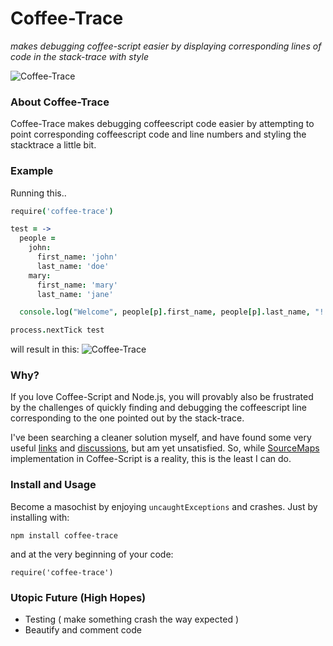 Coffee-Trace
============
_makes debugging coffee-script easier by displaying corresponding lines of code in the stack-trace with style_

![Coffee-Trace](https://github.com/xenomuta/coffee-trace/raw/master/img/coffee-trace.png "Coffee-Trace")

### About Coffee-Trace
Coffee-Trace makes debugging coffeescript code easier by attempting to point corresponding coffeescript code and line numbers and styling the stacktrace a little bit.

### Example
Running this..

```coffeescript
require('coffee-trace')

test = ->
  people =
    john:
      first_name: 'john'
      last_name: 'doe'
    mary:
      first_name: 'mary'
      last_name: 'jane'

  console.log("Welcome", people[p].first_name, people[p].last_name, "!!!") for p in ['john', 'mary', 'josh']

process.nextTick test
```

will result in this:
![Coffee-Trace](https://github.com/xenomuta/coffee-trace/raw/master/img/example.png "Coffee-Trace example")


### Why?
If you love Coffee-Script and Node.js, you will provably also be frustrated by the challenges of quickly finding and debugging the coffeescript line corresponding to the one pointed out by the stack-trace.

I've been searching a cleaner solution myself, and have found some very useful [links](http://www.adaltas.com/blog/2012/02/15/coffeescript-print-debug-line/ "Coffee script, how do I debug that damn js line?") and [discussions](https://github.com/jashkenas/coffee-script/issues/558 "links and discussions"), but am yet unsatisfied. So, while [SourceMaps](http://www.html5rocks.com/en/tutorials/developertools/sourcemaps/ "SourceMaps") implementation in Coffee-Script is a reality, this is the least I can do.

### Install and Usage
Become a masochist by enjoying `uncaughtExceptions` and crashes. Just by installing with:

  `npm install coffee-trace`

and at the very beginning of your code:

```coffescript
require('coffee-trace')
```

### Utopic Future (High Hopes)

* Testing ( make something crash the way expected )
* Beautify and comment code
